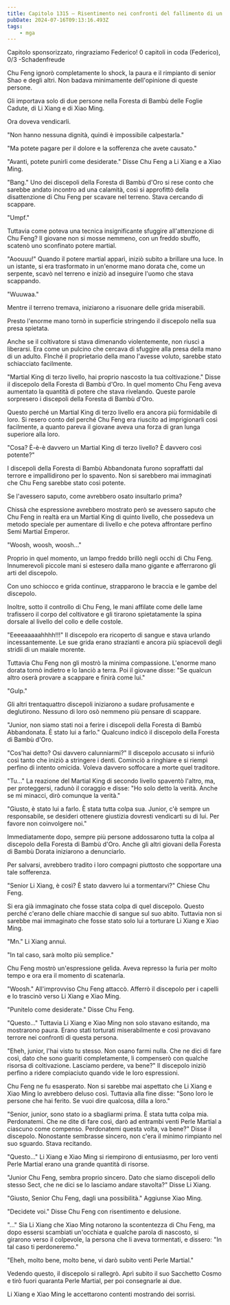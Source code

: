```yaml
---
title: Capitolo 1315 – Risentimento nei confronti del fallimento di un altro
pubDate: 2024-07-16T09:13:16.493Z
tags:
    - mga
---
```



Capitolo sponsorizzato, ringraziamo Federico!
0 capitoli in coda (Federico), 0/3
-Schadenfreude


Chu Feng ignorò completamente lo shock, la paura e il rimpianto di senior Shao e degli altri. Non badava minimamente dell'opinione di queste persone.


Gli importava solo di due persone nella Foresta di Bambù delle Foglie Cadute, di Li Xiang e di Xiao Ming.


Ora doveva vendicarli.


"Non hanno nessuna dignità, quindi è impossibile calpestarla."


"Ma potete pagare per il dolore e la sofferenza che avete causato."


"Avanti, potete punirli come desiderate." Disse Chu Feng a Li Xiang e a Xiao Ming.


"Bang." Uno dei discepoli della Foresta di Bambù d'Oro si rese conto che sarebbe andato incontro ad una calamità, così si approfittò della disattenzione di Chu Feng per scavare nel terreno. Stava cercando di scappare.


"Umpf."


Tuttavia come poteva una tecnica insignificante sfuggire all'attenzione di Chu Feng? Il giovane non si mosse nemmeno, con un freddo sbuffo, scatenò uno sconfinato potere martial.


"Aoouuu!" Quando il potere martial apparì, iniziò subito a brillare una luce. In un istante, si era trasformato in un'enorme mano dorata che, come un serpente, scavò nel terreno e iniziò ad inseguire l'uomo che stava scappando.


"Wuuwaa."


Mentre il terreno tremava, iniziarono a risuonare delle grida miserabili.


Presto l'enorme mano tornò in superficie stringendo il discepolo nella sua presa spietata.


Anche se il coltivatore si stava dimenando violentemente, non riuscì a liberarsi. Era come un pulcino che cercava di sfuggire alla presa della mano di un adulto. FInché il proprietario della mano l'avesse voluto, sarebbe stato schiacciato facilmente.


"Martial King di terzo livello, hai proprio nascosto la tua coltivazione." Disse il discepolo della Foresta di Bambù d'Oro. In quel momento Chu Feng aveva aumentato la quantità di potere che stava rivelando. Queste parole sorpresero i discepoli della Foresta di Bambù d'Oro.


Questo perché un Martial King di terzo livello era ancora più formidabile di loro. Si resero conto del perché Chu Feng era riuscito ad imprigionarli così facilmente, a quanto pareva il giovane aveva una forza di gran lunga superiore alla loro.


"Cosa? È-è-è davvero un Martial King di terzo livello? È davvero così potente?"


I discepoli della Foresta di Bambù Abbandonata furono sopraffatti dal terrore e impallidirono per lo spavento. Non si sarebbero mai immaginati che Chu Feng sarebbe stato così potente.


Se l'avessero saputo, come avrebbero osato insultarlo prima?


Chissà che espressione avrebbero mostrato però se avessero saputo che Chu Feng in realtà era un Martial King di quinto livello, che possedeva un metodo speciale per aumentare di livello e che poteva affrontare perfino Semi Martial Emperor.


"Woosh, woosh, woosh..."


Proprio in quel momento, un lampo freddo brillò negli occhi di Chu Feng. Innumerevoli piccole mani si estesero dalla mano gigante e afferrarono gli arti del discepolo.


Con uno schiocco e grida continue, strapparono le braccia e le gambe del discepolo.


Inoltre, sotto il controllo di Chu Feng, le mani affilate come delle lame trafissero il corpo del coltivatore e gli tirarono spietatamente la spina dorsale al livello del collo e delle costole.


"Eeeeaaaaahhhh!!!" Il discepolo era ricoperto di sangue e stava urlando incessantemente. Le sue grida erano strazianti e ancora più spiacevoli degli stridii di un maiale morente.


Tuttavia Chu Feng non gli mostrò la minima compassione. L'enorme mano dorata tornò indietro e lo lanciò a terra. Poi il giovane disse: "Se qualcun altro oserà provare a scappare e finirà come lui."


"Gulp."


Gli altri trentaquattro discepoli iniziarono a sudare profusamente e deglutirono. Nessuno di loro osò nemmeno più pensare di scappare.


"Junior, non siamo stati noi a ferire i discepoli della Foresta di Bambù Abbandonata. È stato lui a farlo." Qualcuno indicò il discepolo della Foresta di Bambù d'Oro.


"Cos'hai detto? Osi davvero calunniarmi?" Il discepolo accusato si infuriò così tanto che iniziò a stringere i denti. Cominciò a ringhiare e si riempì perfino di intento omicida. Voleva davvero soffocare a morte quel traditore.


"Tu..." La reazione del Martial King di secondo livello spaventò l'altro, ma, per proteggersi, radunò il coraggio e disse: "Ho solo detto la verità. Anche se mi minacci, dirò comunque la verità."


"Giusto, è stato lui a farlo. È stata tutta colpa sua. Junior, c'è sempre un responsabile, se desideri ottenere giustizia dovresti vendicarti su di lui. Per favore non coinvolgere noi."


Immediatamente dopo, sempre più persone addossarono tutta la colpa al discepolo della Foresta di Bambù d'Oro. Anche gli altri giovani della Foresta di Bambù Dorata iniziarono a denunciarlo.


Per salvarsi, avrebbero tradito i loro compagni piuttosto che sopportare una tale sofferenza.


"Senior Li Xiang, è così? È stato davvero lui a tormentarvi?" Chiese Chu Feng.


Si era già immaginato che fosse stata colpa di quel discepolo. Questo perché c'erano delle chiare macchie di sangue sul suo abito. Tuttavia non si sarebbe mai immaginato che fosse stato solo lui a torturare Li Xiang e Xiao Ming.


"Mn." Li Xiang annuì.


"In tal caso, sarà molto più semplice."


Chu Feng mostrò un'espressione gelida. Aveva represso la furia per molto tempo e ora era il momento di scatenarla.


"Woosh." All'improvviso Chu Feng attaccò. Afferrò il discepolo per i capelli e lo trascinò verso Li Xiang e Xiao Ming.


"Punitelo come desiderate." Disse Chu Feng.


"Questo..." Tuttavia Li Xiang e Xiao Ming non solo stavano esitando, ma mostrarono paura. Erano stati torturati miserabilmente e così provavano terrore nei confronti di questa persona.


"Eheh, junior, l'hai visto tu stesso. Non osano farmi nulla. Che ne dici di fare così, dato che sono guariti completamente, li compenserò con qualche risorsa di coltivazione. Lasciamo perdere, va bene?" Il discepolo iniziò perfino a ridere compiaciuto quando vide le loro espressioni.


Chu Feng ne fu esasperato. Non si sarebbe mai aspettato che Li Xiang e Xiao Ming lo avrebbero deluso così. Tuttavia alla fine disse: "Sono loro le persone che hai ferito. Se vuoi dire qualcosa, dilla a loro."


"Senior, junior, sono stato io a sbagliarmi prima. È stata tutta colpa mia. Perdonatemi. Che ne dite di fare così, darò ad entrambi venti Perle Martial a ciascuno come compenso. Perdonatemi questa volta, va bene?" Disse il discepolo. Nonostante sembrasse sincero, non c'era il minimo rimpianto nel suo sguardo. Stava recitando.


"Questo..." Li Xiang e Xiao Ming si riempirono di entusiasmo, per loro venti Perle Martial erano una grande quantità di risorse.


"Junior Chu Feng, sembra proprio sincero. Dato che siamo discepoli dello stesso Sect, che ne dici se lo lasciamo andare stavolta?" Disse Li Xiang.


"Giusto, Senior Chu Feng, dagli una possibilità." Aggiunse Xiao Ming.


"Decidete voi." Disse Chu Feng con risentimento e delusione.


"..." Sia Li Xiang che Xiao Ming notarono la scontentezza di Chu Feng, ma dopo essersi scambiati un'occhiata e qualche parola di nascosto, si girarono verso il colpevole, la persona che li aveva tormentati, e dissero: "In tal caso ti perdoneremo."


"Eheh, molto bene, molto bene, vi darò subito venti Perle Martial."


Vedendo questo, il discepolo si rallegrò. Aprì subito il suo Sacchetto Cosmo e tirò fuori quaranta Perle Martial, per poi consegnarle ai due.


Li Xiang e Xiao Ming le accettarono contenti mostrando dei sorrisi.
                                


                                



